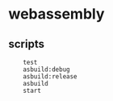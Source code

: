 # webassembly

## scripts
```
    test
    asbuild:debug
    asbuild:release
    asbuild
    start
```
